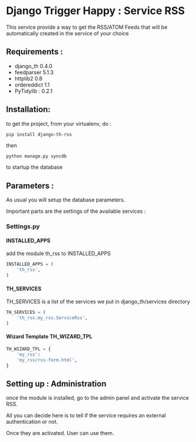 Django Trigger Happy : Service RSS
==================================

This service provide a way to get the RSS/ATOM Feeds that will be automatically created in the service of your choice

Requirements :
-------------
* django_th 0.4.0
* feedparser 5.1.3
* httplib2 0.8
* ordereddict 1.1
* PyTidylib : 0.2.1

Installation:
------------
to get the project, from your virtualenv, do :
```system
pip install django-th-rss
```
then
```python
python manage.py syncdb
```
to startup the database

Parameters :
------------
As usual you will setup the database parameters.

Important parts are the settings of the available services :

### Settings.py 

#### INSTALLED_APPS

add the module th_rss to INSTALLED_APPS

```python
INSTALLED_APPS = (
    'th_rss',
)
```

#### TH_SERVICES 

TH_SERVICES is a list of the services we put in django_th/services directory

```python
TH_SERVICES = (
    'th_rss.my_rss.ServiceRss',
)
```

#### Wizard Template TH_WIZARD_TPL
```python
TH_WIZARD_TPL = {
    'my_rss':
    'my_rss/rss-form.html',
}
```



Setting up : Administration
---------------------------

once the module is installed, go to the admin panel and activate the service RSS. 

All you can decide here is to tell if the service requires an external authentication or not.

Once they are activated. User can use them.



